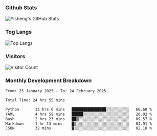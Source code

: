 ### Github Stats
![Yisheng's GitHub Stats](https://github-readme-stats-9qabuvhk1-gongyisheng.vercel.app/api?username=gongyisheng&count_private=true&show_icons=true)
### Tog Langs
![Top Langs](https://github-readme-stats-9qabuvhk1-gongyisheng.vercel.app/api/top-langs/?username=gongyisheng&layout=compact)
### Visitors
![Visitor Count](https://profile-counter.glitch.me/gongyisheng/count.svg)
### Monthly Development Breakdown
<!--START_SECTION:waka-->

```txt
From: 25 January 2025 - To: 24 February 2025

Total Time: 24 hrs 55 mins

Python       15 hrs 6 mins   ███████████████░░░░░░░░░░   60.60 %
YAML         4 hrs 59 mins   █████░░░░░░░░░░░░░░░░░░░░   20.02 %
Bash         2 hrs 23 mins   ██▒░░░░░░░░░░░░░░░░░░░░░░   09.57 %
Markdown     1 hr 13 mins    █▒░░░░░░░░░░░░░░░░░░░░░░░   04.91 %
JSON         32 mins         ▓░░░░░░░░░░░░░░░░░░░░░░░░   02.18 %
```

<!--END_SECTION:waka-->
